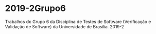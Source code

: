 # 2019-2Grupo6
Trabalhos do Grupo 6 da Disciplina de Testes de Software (Verificação e Validação de Software) da Universidade de Brasília. 2019-2
